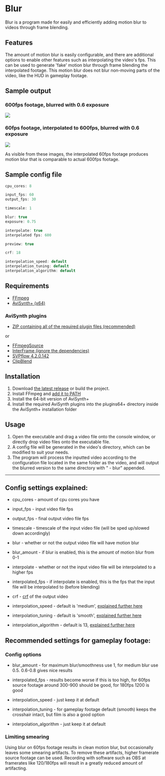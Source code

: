 # Blur
Blur is a program made for easily and efficiently adding motion blur to videos through frame blending.

## Features
The amount of motion blur is easily configurable, and there are additional options to enable other features such as interpolating the video's fps. This can be used to generate 'fake' motion blur through frame blending the interpolated footage. This motion blur does not blur non-moving parts of the video, like the HUD in gameplay footage.

## Sample output
### 600fps footage, blurred with 0.6 exposure
![](https://i.imgur.com/Hk0XIPe.jpg)
### 60fps footage, interpolated to 600fps, blurred with 0.6 exposure
![](https://i.imgur.com/I4QFWGc.jpg)

As visible from these images, the interpolated 60fps footage produces motion blur that is comparable to actual 600fps footage.

## Sample config file
```c
cpu_cores: 8

input_fps: 60
output_fps: 30

timescale: 1

blur: true
exposure: 0.75

interpolate: true
interpolated fps: 600

preview: true

crf: 18

interpolation_speed: default
interpolation_tuning: default
interpolation_algorithm: default
```

## Requirements
- [FFmpeg](https://ffmpeg.org/download.html)
- [AviSynth+ (x64)](https://avs-plus.net/)

### AviSynth plugins
- [ZIP containing all of the required plugin files (recommended)](https://cdn.discordapp.com/attachments/588965578493001729/836700121772064858/AviSynth_plugins.7z)

or

- [FFmpegSource](https://github.com/FFMS/ffms2/releases/latest)
- [InterFrame (ignore the dependencies)](https://www.spirton.com/interframe-2-8-2-released/)
- [SVPflow 4.2.0.142](https://web.archive.org/web/20190322064557/http://www.svp-team.com/files/gpl/svpflow-4.2.0.142.zip)
- [ClipBlend](http://avisynth.nl/index.php/ClipBlend)

## Installation
1. Download [the latest release](https://github.com/f0e/blur/releases/latest) or build the project.
2. Install FFmpeg and [add it to PATH](https://video.stackexchange.com/a/20496)
3. Install the 64-bit version of AviSynth+
4. Install the required AviSynth plugins into the plugins64+ directory inside the AviSynth+ installation folder

## Usage
1. Open the executable and drag a video file onto the console window, or directly drop video files onto the executable file.
2. A config file will be generated in the video's directory, which can be modified to suit your needs.
3. The program will process the inputted video according to the configuration file located in the same folder as the video, and will output the blurred version to the same directory with " - blur" appended.

***

## Config settings explained:
- cpu_cores - amount of cpu cores you have

- input_fps - input video file fps
- output_fps - final output video file fps

- timescale - timescale of the input video file (will be sped up/slowed down accordingly)

- blur - whether or not the output video file will have motion blur
- blur_amount - if blur is enabled, this is the amount of motion blur from 0-1

- interpolate - whether or not the input video file will be interpolated to a higher fps
- interpolated_fps - if interpolate is enabled, this is the fps that the input file will be interpolated to (before blending)

- crf - [crf](https://trac.ffmpeg.org/wiki/Encode/H.264#crf) of the output video

- interpolation_speed - default is 'medium', [explained further here](https://www.spirton.com/uploads/InterFrame/InterFrame2.html)
- interpolation_tuning - default is 'smooth', [explained further here](https://www.spirton.com/uploads/InterFrame/InterFrame2.html)
- interpolation_algorithm - default is 13, [explained further here](https://www.spirton.com/uploads/InterFrame/InterFrame2.html)

## Recommended settings for gameplay footage:
### Config options
- blur_amount - for maximum blur/smoothness use 1, for medium blur use 0.5. 0.6-0.8 gives nice results

- interpolated_fps - results become worse if this is too high, for 60fps source footage around 300-900 should be good, for 180fps 1200 is good

- interpolation_speed - just keep it at default
- interpolation_tuning - for gameplay footage default (smooth) keeps the crosshair intact, but film is also a good option
- interpolation_algorithm - just keep it at default

### Limiting smearing
Using blur on 60fps footage results in clean motion blur, but occasionally leaves some smearing artifacts. To remove these artifacts, higher framerate source footage can be used. Recording with software such as OBS at framerates like 120/180fps will result in a greatly reduced amount of artifacting.
